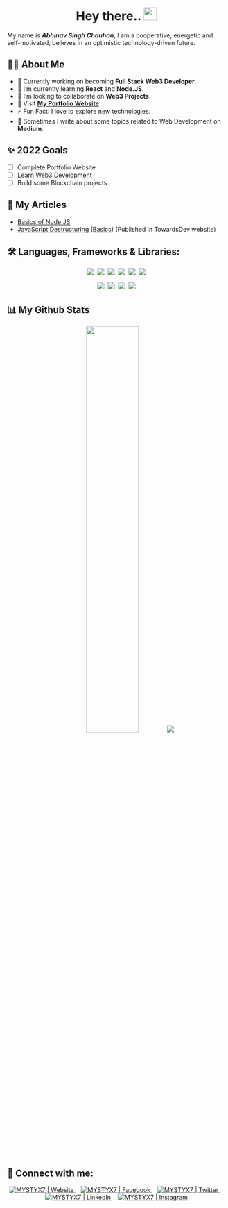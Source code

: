<h1 align="center">Hey there.. <img src="https://raw.githubusercontent.com/MartinHeinz/MartinHeinz/master/wave.gif" width="30px"> </h1>

My name is ***Abhinav Singh Chauhan***, I am a cooperative, energetic and self-motivated, believes in an optimistic technology-driven future.

## 🙋‍♂️ About Me
- 🔭 Currently working on becoming **Full Stack Web3 Developer**.
- 🚀 I’m currently learning **React** and **Node.JS**.
- 👯 I’m looking to collaborate on **Web3 Projects**.
- 🚀 Visit **[My Portfolio Website](https://abhisc.me)**
- ⚡ Fun Fact: I love to explore new technologies.
- 📖 Sometimes I write about some topics related to Web Development on **Medium**. 

## ✨ 2022 Goals
  - [ ] Complete Portfolio Website
  - [ ] Learn Web3 Development
  - [ ] Build some Blockchain projects

## 🧾 My Articles
  - [Basics of Node.JS](https://medium.com/@mystyx/basics-of-node-js-de60036fdc4)
  - [JavaScript Destructuring (Basics)](https://medium.com/p/c495bf868729) (Published in TowardsDev website)

## 🛠️ Languages, Frameworks & Libraries:
<p align = "center">
  <img src = "https://img.shields.io/badge/HTML5-E34F26?style=for-the-badge&logo=html5&logoColor=white">&nbsp; <img src = "https://img.shields.io/badge/CSS3-1572B6?style=for-the-badge&logo=css3&logoColor=white">&nbsp; <img src = "https://img.shields.io/badge/Javascript-F0DB4F?style=for-the-badge&logo=javascript&logoColor=black">&nbsp; <img src = "https://img.shields.io/badge/SCSS-CC6699?style=for-the-badge&logo=sass&logoColor=white">&nbsp; <img src = "https://img.shields.io/badge/DART-0175C2?style=for-the-badge&logo=dart&logoColor=white">&nbsp; <img src = "https://img.shields.io/badge/solidity-363636?style=for-the-badge&logo=solidity&logoColor=white">
</p>
<p align = "center">
  <img src = "https://img.shields.io/badge/React-20232A?style=for-the-badge&logo=react&logoColor=61DAFB">&nbsp; <img src = "https://img.shields.io/badge/Node.js-339933?style=for-the-badge&logo=node.js&logoColor=white">&nbsp; <img src = "https://img.shields.io/badge/Flutter-027DFD?style=for-the-badge&logo=flutter&logoColor=white">&nbsp; <img src = "https://img.shields.io/badge/bootstrap-7952B3?style=for-the-badge&logo=bootstrap&logoColor=white">
</p>

## 📊 My Github Stats
<p align = "center">
  <img src="https://github-readme-streak-stats.herokuapp.com?user=MYSTYX7&theme=vision-friendly-dark&hide_border=true&date_format=M%20j%5B%2C%20Y%5D" width="49%">
  <img src= "https://github-readme-stats.vercel.app/api/top-langs/?username=MYSTYX7&layout=compact&theme=vision-friendly-dark&hide_border=true">
</p>

## 🔗 Connect with me:
<p align = "center">
  <a href="https://abhisc.me/">
    <img alt="MYSTYX7 | Website" src="https://cdn-icons-png.flaticon.com/32/7461/7461843.png" />
  </a> &nbsp;&nbsp;
  <a href="https://www.facebook.com/COOLABHI1/">
    <img alt="MYSTYX7 | Facebook" src="https://cdn-icons-png.flaticon.com/32/5968/5968764.png" />
  </a> &nbsp;&nbsp;
  <a href="https://twitter.com/mystyx_7">
    <img alt="MYSTYX7 | Twitter" src="https://cdn-icons-png.flaticon.com/32/733/733579.png" />
  </a> &nbsp;&nbsp;
  <a href="https://www.linkedin.com/in/opabhi/">
    <img alt="MYSTYX7 | LinkedIn" src="https://cdn-icons-png.flaticon.com/32/174/174857.png" />
  </a> &nbsp;&nbsp;
  <a href="https://www.instagram.com/abhimanyu.xyz/">
    <img alt="MYSTYX7 | Instagram" src="https://cdn-icons-png.flaticon.com/32/2111/2111463.png" />
  </a>
</p>
